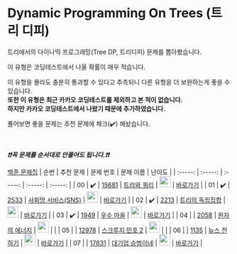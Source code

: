 # Dynamic Programming On Trees (트리 디피)


트리에서의 다이나믹 프로그래밍(Tree DP, 트리디피) 문제를 뽑아봤습니다.

이 유형은 코딩테스트에서 나올 확률이 매우 적습니다.

이 유형을 몰라도 충분히 통과할 수 있다고 추측되니 다른 유형을 더 보완하는게 좋을 수 있습니다.  
**또한 이 유형은 최근 카카오 코딩테스트를 제외하고 본 적이 없습니다.   
 하지만 카카오 코딩테스트에서 나왔기 때문에 추가하였습니다.**

풀어보면 좋을 문제는 추천 문제에 체크(:heavy_check_mark:) 해놨습니다.

<br>

***❗️❗️꼭 문제를 순서대로 안풀어도 됩니다.❗️❗️***

[백준 문제집](https://www.acmicpc.net/workbook/view/7166)
|          순번          |        추천 문제         |        문제 번호         |        문제 이름         |         난이도          | 
| :-----: | :-----: | :-----: | :-----: | :-----: |
| 00 |  :heavy_check_mark:  | <a href="https://www.acmicpc.net/problem/15681" target="_blank">15681</a> | <a href="https://www.acmicpc.net/problem/15681" target="_blank">트리와 쿼리</a> | <img height="25px" width="25px" src="https://static.solved.ac/tier_small/11.svg"/> | <a href="./../solution/dynamic_programming_on_trees/15681">바로가기</a> |
| 01 |  :heavy_check_mark:  | <a href="https://www.acmicpc.net/problem/2533" target="_blank">2533</a> | <a href="https://www.acmicpc.net/problem/2533" target="_blank">사회망 서비스(SNS)</a> | <img height="25px" width="25px" src="https://static.solved.ac/tier_small/13.svg"/> | <a href="./../solution/dynamic_programming_on_trees/2533">바로가기</a> |
| 02 |  :heavy_check_mark:  | <a href="https://www.acmicpc.net/problem/2213" target="_blank">2213</a> | <a href="https://www.acmicpc.net/problem/2213" target="_blank">트리의 독립집합</a> | <img height="25px" width="25px" src="https://static.solved.ac/tier_small/15.svg"/> | <a href="./../solution/dynamic_programming_on_trees/2213">바로가기</a> |
| 03 |  :heavy_check_mark:  | <a href="https://www.acmicpc.net/problem/1949" target="_blank">1949</a> | <a href="https://www.acmicpc.net/problem/1949" target="_blank">우수 마을</a> | <img height="25px" width="25px" src="https://static.solved.ac/tier_small/15.svg"/> | <a href="./../solution/dynamic_programming_on_trees/1949">바로가기</a> |
| 04 |                      | <a href="https://www.acmicpc.net/problem/2058" target="_blank">2058</a> | <a href="https://www.acmicpc.net/problem/2058" target="_blank">원자의 에너지</a> | <img height="25px" width="25px" src="https://static.solved.ac/tier_small/13.svg"/> |                      |
| 05 |                      | <a href="https://www.acmicpc.net/problem/12978" target="_blank">12978</a> | <a href="https://www.acmicpc.net/problem/12978" target="_blank">스크루지 민호 2</a> | <img height="25px" width="25px" src="https://static.solved.ac/tier_small/13.svg"/> |                      |
| 06 |                      | <a href="https://www.acmicpc.net/problem/1135" target="_blank">1135</a> | <a href="https://www.acmicpc.net/problem/1135" target="_blank">뉴스 전하기</a> | <img height="25px" width="25px" src="https://static.solved.ac/tier_small/15.svg"/> | <a href="./../solution/dynamic_programming_on_trees/1135">바로가기</a> |
| 07 |                      | <a href="https://www.acmicpc.net/problem/17831" target="_blank">17831</a> | <a href="https://www.acmicpc.net/problem/17831" target="_blank">대기업 승범이네</a> | <img height="25px" width="25px" src="https://static.solved.ac/tier_small/16.svg"/> | <a href="./../solution/dynamic_programming_on_trees/17831">바로가기</a> |
